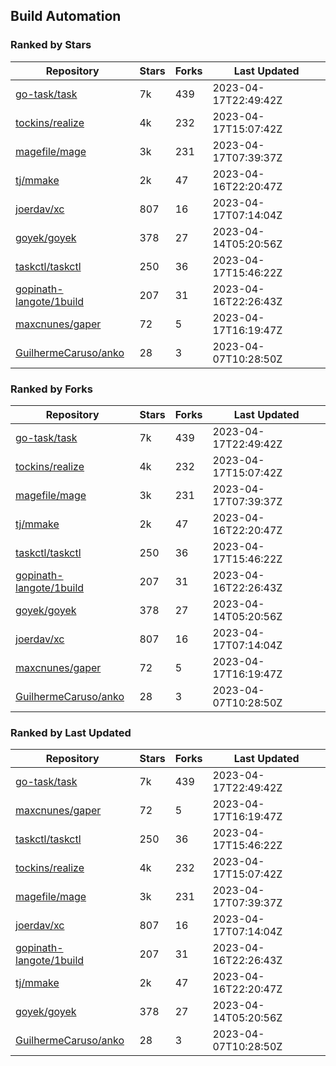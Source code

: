 ## Build Automation

### Ranked by Stars

| Repository | Stars | Forks | Last Updated |
|------------|-------|-------|--------------|
| [go-task/task](https://github.com/go-task/task) | 7k | 439 | 2023-04-17T22:49:42Z |
| [tockins/realize](https://github.com/tockins/realize) | 4k | 232 | 2023-04-17T15:07:42Z |
| [magefile/mage](https://github.com/magefile/mage) | 3k | 231 | 2023-04-17T07:39:37Z |
| [tj/mmake](https://github.com/tj/mmake) | 2k | 47 | 2023-04-16T22:20:47Z |
| [joerdav/xc](https://github.com/joerdav/xc) | 807 | 16 | 2023-04-17T07:14:04Z |
| [goyek/goyek](https://github.com/goyek/goyek) | 378 | 27 | 2023-04-14T05:20:56Z |
| [taskctl/taskctl](https://github.com/taskctl/taskctl) | 250 | 36 | 2023-04-17T15:46:22Z |
| [gopinath-langote/1build](https://github.com/gopinath-langote/1build) | 207 | 31 | 2023-04-16T22:26:43Z |
| [maxcnunes/gaper](https://github.com/maxcnunes/gaper) | 72 | 5 | 2023-04-17T16:19:47Z |
| [GuilhermeCaruso/anko](https://github.com/GuilhermeCaruso/anko) | 28 | 3 | 2023-04-07T10:28:50Z |

### Ranked by Forks

| Repository | Stars | Forks | Last Updated |
|------------|-------|-------|--------------|
| [go-task/task](https://github.com/go-task/task) | 7k | 439 | 2023-04-17T22:49:42Z |
| [tockins/realize](https://github.com/tockins/realize) | 4k | 232 | 2023-04-17T15:07:42Z |
| [magefile/mage](https://github.com/magefile/mage) | 3k | 231 | 2023-04-17T07:39:37Z |
| [tj/mmake](https://github.com/tj/mmake) | 2k | 47 | 2023-04-16T22:20:47Z |
| [taskctl/taskctl](https://github.com/taskctl/taskctl) | 250 | 36 | 2023-04-17T15:46:22Z |
| [gopinath-langote/1build](https://github.com/gopinath-langote/1build) | 207 | 31 | 2023-04-16T22:26:43Z |
| [goyek/goyek](https://github.com/goyek/goyek) | 378 | 27 | 2023-04-14T05:20:56Z |
| [joerdav/xc](https://github.com/joerdav/xc) | 807 | 16 | 2023-04-17T07:14:04Z |
| [maxcnunes/gaper](https://github.com/maxcnunes/gaper) | 72 | 5 | 2023-04-17T16:19:47Z |
| [GuilhermeCaruso/anko](https://github.com/GuilhermeCaruso/anko) | 28 | 3 | 2023-04-07T10:28:50Z |

### Ranked by Last Updated

| Repository | Stars | Forks | Last Updated |
|------------|-------|-------|--------------|
| [go-task/task](https://github.com/go-task/task) | 7k | 439 | 2023-04-17T22:49:42Z |
| [maxcnunes/gaper](https://github.com/maxcnunes/gaper) | 72 | 5 | 2023-04-17T16:19:47Z |
| [taskctl/taskctl](https://github.com/taskctl/taskctl) | 250 | 36 | 2023-04-17T15:46:22Z |
| [tockins/realize](https://github.com/tockins/realize) | 4k | 232 | 2023-04-17T15:07:42Z |
| [magefile/mage](https://github.com/magefile/mage) | 3k | 231 | 2023-04-17T07:39:37Z |
| [joerdav/xc](https://github.com/joerdav/xc) | 807 | 16 | 2023-04-17T07:14:04Z |
| [gopinath-langote/1build](https://github.com/gopinath-langote/1build) | 207 | 31 | 2023-04-16T22:26:43Z |
| [tj/mmake](https://github.com/tj/mmake) | 2k | 47 | 2023-04-16T22:20:47Z |
| [goyek/goyek](https://github.com/goyek/goyek) | 378 | 27 | 2023-04-14T05:20:56Z |
| [GuilhermeCaruso/anko](https://github.com/GuilhermeCaruso/anko) | 28 | 3 | 2023-04-07T10:28:50Z |

